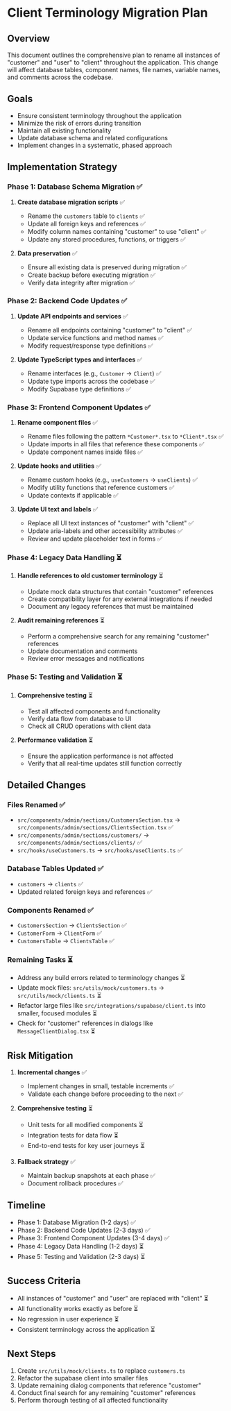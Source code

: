 
# Client Terminology Migration Plan

## Overview
This document outlines the comprehensive plan to rename all instances of "customer" and "user" to "client" throughout the application. This change will affect database tables, component names, file names, variable names, and comments across the codebase.

## Goals
- Ensure consistent terminology throughout the application
- Minimize the risk of errors during transition
- Maintain all existing functionality
- Update database schema and related configurations
- Implement changes in a systematic, phased approach

## Implementation Strategy

### Phase 1: Database Schema Migration ✅
1. **Create database migration scripts** ✅
   - Rename the `customers` table to `clients` ✅
   - Update all foreign keys and references ✅
   - Modify column names containing "customer" to use "client" ✅
   - Update any stored procedures, functions, or triggers ✅

2. **Data preservation** ✅
   - Ensure all existing data is preserved during migration ✅
   - Create backup before executing migration ✅
   - Verify data integrity after migration ✅

### Phase 2: Backend Code Updates ✅
1. **Update API endpoints and services** ✅
   - Rename all endpoints containing "customer" to "client" ✅
   - Update service functions and method names ✅
   - Modify request/response type definitions ✅

2. **Update TypeScript types and interfaces** ✅
   - Rename interfaces (e.g., `Customer` → `Client`) ✅
   - Update type imports across the codebase ✅
   - Modify Supabase type definitions ✅

### Phase 3: Frontend Component Updates ✅
1. **Rename component files** ✅
   - Rename files following the pattern `*Customer*.tsx` to `*Client*.tsx` ✅
   - Update imports in all files that reference these components ✅
   - Update component names inside files ✅

2. **Update hooks and utilities** ✅
   - Rename custom hooks (e.g., `useCustomers` → `useClients`) ✅
   - Modify utility functions that reference customers ✅
   - Update contexts if applicable ✅

3. **Update UI text and labels** ✅
   - Replace all UI text instances of "customer" with "client" ✅
   - Update aria-labels and other accessibility attributes ✅
   - Review and update placeholder text in forms ✅

### Phase 4: Legacy Data Handling ⏳
1. **Handle references to old customer terminology** ⏳
   - Update mock data structures that contain "customer" references
   - Create compatibility layer for any external integrations if needed
   - Document any legacy references that must be maintained

2. **Audit remaining references** ⏳
   - Perform a comprehensive search for any remaining "customer" references
   - Update documentation and comments
   - Review error messages and notifications

### Phase 5: Testing and Validation ⏳
1. **Comprehensive testing** ⏳
   - Test all affected components and functionality
   - Verify data flow from database to UI
   - Check all CRUD operations with client data

2. **Performance validation** ⏳
   - Ensure the application performance is not affected
   - Verify that all real-time updates still function correctly

## Detailed Changes

### Files Renamed ✅
- `src/components/admin/sections/CustomersSection.tsx` → `src/components/admin/sections/ClientsSection.tsx` ✅
- `src/components/admin/sections/customers/` → `src/components/admin/sections/clients/` ✅
- `src/hooks/useCustomers.ts` → `src/hooks/useClients.ts` ✅

### Database Tables Updated ✅
- `customers` → `clients` ✅
- Updated related foreign keys and references ✅

### Components Renamed ✅
- `CustomersSection` → `ClientsSection` ✅
- `CustomerForm` → `ClientForm` ✅
- `CustomersTable` → `ClientsTable` ✅

### Remaining Tasks ⏳
- Address any build errors related to terminology changes ⏳
- Update mock files: `src/utils/mock/customers.ts` → `src/utils/mock/clients.ts` ⏳
- Refactor large files like `src/integrations/supabase/client.ts` into smaller, focused modules ⏳
- Check for "customer" references in dialogs like `MessageClientDialog.tsx` ⏳

## Risk Mitigation
1. **Incremental changes** ✅
   - Implement changes in small, testable increments ✅
   - Validate each change before proceeding to the next ✅

2. **Comprehensive testing** ⏳
   - Unit tests for all modified components ⏳
   - Integration tests for data flow ⏳
   - End-to-end tests for key user journeys ⏳

3. **Fallback strategy** ✅
   - Maintain backup snapshots at each phase ✅
   - Document rollback procedures ✅

## Timeline
- Phase 1: Database Migration (1-2 days) ✅
- Phase 2: Backend Code Updates (2-3 days) ✅
- Phase 3: Frontend Component Updates (3-4 days) ✅
- Phase 4: Legacy Data Handling (1-2 days) ⏳
- Phase 5: Testing and Validation (2-3 days) ⏳

## Success Criteria
- All instances of "customer" and "user" are replaced with "client" ⏳
- All functionality works exactly as before ⏳
- No regression in user experience ⏳
- Consistent terminology across the application ⏳

## Next Steps
1. Create `src/utils/mock/clients.ts` to replace `customers.ts`
2. Refactor the supabase client into smaller files
3. Update remaining dialog components that reference "customer"
4. Conduct final search for any remaining "customer" references
5. Perform thorough testing of all affected functionality
